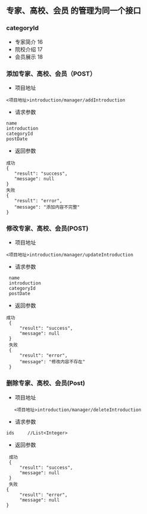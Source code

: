 ## 专家、高校、会员 的管理为同一个接口
### categoryId
 - 专家简介  16
 - 院校介绍  17
 - 会员展示  18
 
### 添加专家、高校、会员（POST）
- 项目地址
``````
<项目地址>introduction/manager/addIntroduction
``````
- 请求参数
`````` 
name
introduction
categoryId
postDate
``````
- 返回参数
``````
成功
{
   "result": "success",
   "message": null
}
失败
{
   "result": "error",
   "message": "添加内容不完整"
}
``````
### 修改专家、高校、会员(POST)
- 项目地址
``````
<项目地址>introduction/manager/updateIntroduction
``````
- 请求参数
`````` 
 name
 introduction
 categoryId
 postDate
``````
- 返回参数
``````
成功
 {
     "result": "success",
     "message": null
 }
 失败
 {
     "result": "error",
     "message": "修改内容不存在"
 }
``````
### 删除专家、高校、会员(Post)
- 项目地址
``````
   <项目地址>introduction/manager/deleteIntroduction
``````
- 请求参数
``````
ids     //List<Integer>
``````
- 返回参数
``````
 成功
 {
     "result": "success",
     "message": null
 }
 失败
{
     "result": "error",
     "message": null
}
``````
